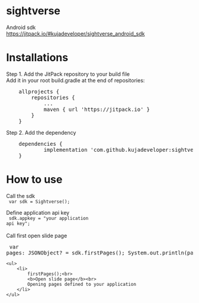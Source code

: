 # sightverse

Android sdk<br>
https://jitpack.io/#kujadeveloper/sightverse_android_sdk

# Installations
    
Step 1. Add the JitPack repository to your build file <br />
Add it in your root build.gradle at the end of repositories:<br />

<pre>
	allprojects {
		repositories {
			...
			maven { url 'https://jitpack.io' }
		}
	}
</pre>

Step 2. Add the dependency<br>
<pre>
	dependencies {
	        implementation 'com.github.kujadeveloper:sightverse_android_sdk:Tag'
	}
</pre>


# How to use

Call the sdk<br>
	<code>
		var sdk = Sightverse();
	</code>
	
Define application api key<br>
	<code>
		sdk.appkey = "your application api key";
	</code>
<br><br>
Call first open slide page<br>
	<pre>
        var pages: JSONObject? = sdk.firstPages();
        System.out.println(pages);
	</pre>

	
	<ul>
		<li>
			firstPages();<br>
			<b>Open slide page</b><br>
			Opening pages defined to your application
		</li>
	</ul>
	
	

